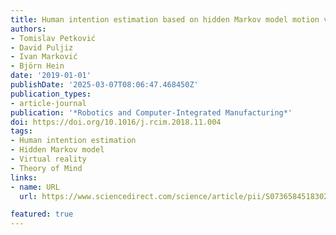 ```yaml
---
title: Human intention estimation based on hidden Markov model motion validation for safe flexible robotized warehouses
authors:
- Tomislav Petković
- David Puljiz
- Ivan Marković
- Björn Hein
date: '2019-01-01'
publishDate: '2025-03-07T08:06:47.468450Z'
publication_types:
- article-journal
publication: '*Robotics and Computer-Integrated Manufacturing*'
doi: https://doi.org/10.1016/j.rcim.2018.11.004
tags:
- Human intention estimation
- Hidden Markov model
- Virtual reality
- Theory of Mind
links:
- name: URL
  url: https://www.sciencedirect.com/science/article/pii/S0736584518302965

featured: true
---
```

